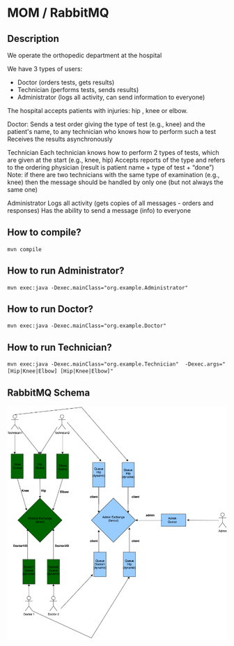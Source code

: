 # MOM / RabbitMQ

## Description
We operate the orthopedic department at the hospital

We have 3 types of users:

- Doctor (orders tests, gets results)
- Technician (performs tests, sends results)
- Administrator (logs all activity, can send information to everyone)

The hospital accepts patients with injuries: hip , knee or elbow.

Doctor:
Sends a test order giving the type of test (e.g., knee) and the patient's name, to any technician who knows how to perform such a test
Receives the results asynchronously

Technician
Each technician knows how to perform 2 types of tests, which are given at the start (e.g., knee, hip)
Accepts reports of the type and refers to the ordering physician (result is patient name + type of test + “done”)
Note: if there are two technicians with the same type of examination (e.g., knee) then the message should be handled by only one (but not always the same one)

Administrator
Logs all activity (gets copies of all messages - orders and responses)
Has the ability to send a message (info) to everyone

## How to compile?
```
mvn compile
```

## How to run Administrator?
```
mvn exec:java -Dexec.mainClass="org.example.Administrator"
```

## How to run Doctor?
```
mvn exec:java -Dexec.mainClass="org.example.Doctor"
```


## How to run Technician?
```
mvn exec:java -Dexec.mainClass="org.example.Technician"  -Dexec.args="[Hip|Knee|Elbow] [Hip|Knee|Elbow]"
```

## RabbitMQ Schema
![diagram](./diagram.png)